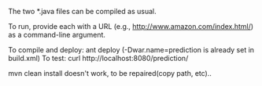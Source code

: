 The two *.java files can be compiled as usual. 

To run, provide each with a URL (e.g., http://www.amazon.com/index.html/) as a command-line argument.


To compile and deploy: ant deploy (-Dwar.name=prediction is already set in build.xml)
To test:               curl http://localhost:8080/prediction/

mvn clean install doesn't work, to be repaired(copy path, etc)..